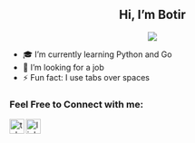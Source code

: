 <h2 align="center">Hi, I’m Botir</h2>
<p align="center">
  <img src="https://komarev.com/ghpvc/?username=towiron"></a>
</p>



- 🎓 I’m currently learning Python and Go</br>
- 🔎 I’m looking for a job</br>
- ⚡ Fun fact: I use tabs over spaces</br>

### Feel Free to Connect with me:
[<img align="left" alt="telegram" width="26px" src="https://cdn-icons-png.flaticon.com/512/4401/4401433.png" />][telegram]
[<img align="left" alt="linkedin" width="26px" src="https://cdn-icons-png.flaticon.com/512/145/145807.png" />][linkedin]

<br>


[telegram]: https://t.me/shirmatovb
[linkedin]: https://www.linkedin.com/in/shirmatov-botir/
